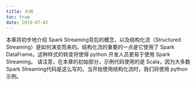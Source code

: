 ```yaml
---
title: 大纲
toc: true
date: 2019-07-02
---
```

本章将初步地介绍 Spark Streaming背后的概念，以及结构化流（Structured Streaming）是如何演变而来的。结构化流的重要的一点是它使用了 Spark DataFrame。这种样式的转变将使得 python 开发人员更易于使用 Spark Streaming。
请注意，在本章的初始部分，示例代码使用的是 Scala，因为大多数 Spark Streaming代码是这么写的。当开始使用结构化流时，我们将使用 python 示例。
